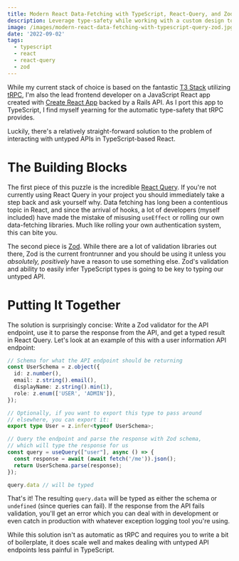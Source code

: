 ```yaml
---
title: Modern React Data-Fetching with TypeScript, React-Query, and Zod
description: Leverage type-safety while working with a custom design token system in Styled Components
image: /images/modern-react-data-fetching-with-typescript-query-zod.jpg
date: '2022-09-02'
tags:
  - typescript
  - react
  - react-query
  - zod
---
```


While my current stack of choice is based on the fantastic [T3 Stack](https://github.com/t3-oss/create-t3-app) utilizing [tRPC](https://github.com/trpc/trpc), I'm also the lead frontend developer on a JavaScript React app created with [Create React App](https://create-react-app.dev) backed by a Rails API. As I port this app to TypeScript, I find myself yearning for the automatic type-safety that tRPC provides.

Luckily, there's a relatively straight-forward solution to the problem of interacting with untyped APIs in TypeScript-based React.

# The Building Blocks

The first piece of this puzzle is the incredible [React Query](https://tanstack.com/query/v4/docs/adapters/react-query). If you're not currently using React Query in your project you should immediately take a step back and ask yourself why. Data fetching has long been a contentious topic in React, and since the arrival of hooks, a lot of developers (myself included) have made the mistake of misusing `useEffect` or rolling our own data-fetching libraries. Much like rolling your own authentication system, this can bite you.

The second piece is [Zod](https://zod.dev). While there are a lot of validation libraries out there, Zod is the current frontrunner and you should be using it unless you _absolutely, positively_ have a reason to use something else. Zod's validation and ability to easily infer TypeScript types is going to be key to typing our untyped API.

# Putting It Together

The solution is surprisingly concise: Write a Zod validator for the API endpoint, use it to parse the response from the API, and get a typed result in React Query. Let's look at an example of this with a user information API endpoint:

```typescript
// Schema for what the API endpoint should be returning
const UserSchema = z.object({
  id: z.number(),
  email: z.string().email(),
  displayName: z.string().min(1),
  role: z.enum(['USER', 'ADMIN']),
});

// Optionally, if you want to export this type to pass around
// elsewhere, you can export it:
export type User = z.infer<typeof UserSchema>;

// Query the endpoint and parse the response with Zod schema,
// which will type the response for us
const query = useQuery(["user"], async () => {
  const response = await (await fetch('/me')).json();
  return UserSchema.parse(response);
});

query.data // will be typed
```

That's it! The resulting `query.data` will be typed as either the schema or `undefined` (since queries can fail). If the response from the API fails validation, you'll get an error which you can deal with in development or even catch in production with whatever exception logging tool you're using.

While this solution isn't as automatic as tRPC and requires you to write a bit of boilerplate, it does scale well and makes dealing with untyped API endpoints less painful in TypeScript.
